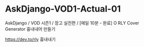 # AskDjango-VOD1-Actual-01
AskDjango / VOD 시즌1 / 장고 실전편 / [매일 10분 - 완료] O RLY Cover Generator 흉내내어 만들기


https://dev.to/rly 흉내내기
